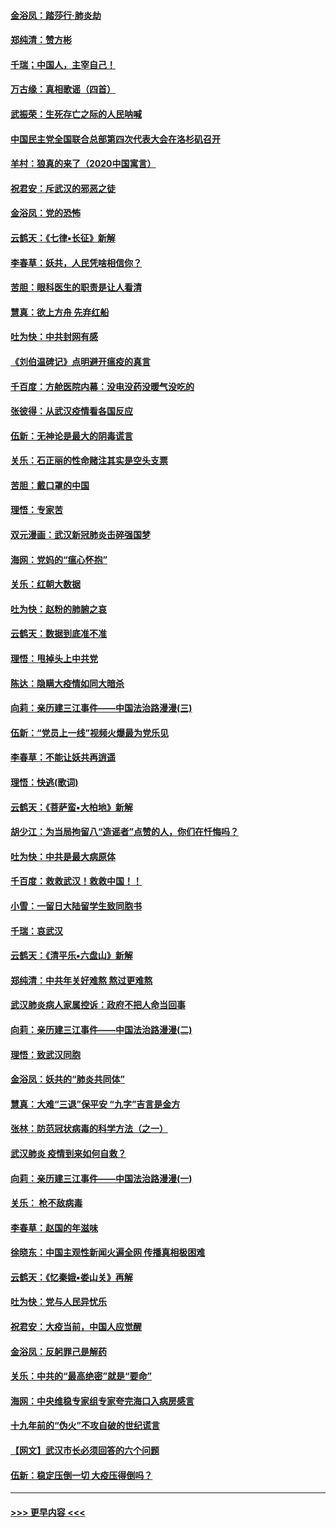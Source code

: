 #### [金浴凤：踏莎行‧肺炎劫](../pages/nsc993/n11858227.md?t=02102231) 
#### [郑纯清：赞方彬](../pages/nsc993/n11856803.md?t=02102231) 
#### [千瑞；中国人，主宰自己！](../pages/nsc993/n11856793.md?t=02102231) 
#### [万古缘：真相歌谣（四首）](../pages/nsc993/n11856263.md?t=02102231) 
#### [武振荣：生死存亡之际的人民呐喊](../pages/nsc993/n11856256.md?t=02102231) 
#### [中国民主党全国联合总部第四次代表大会在洛杉矶召开](../pages/nsc993/n11856344.md?t=02102231) 
#### [羊村：狼真的来了（2020中国寓言）](../pages/nsc993/n11856229.md?t=02102231) 
#### [祝君安：斥武汉的邪恶之徒](../pages/nsc993/n11855861.md?t=02102231) 
#### [金浴凤：党的恐怖](../pages/nsc993/n11855849.md?t=02102231) 
#### [云鹤天：《七律▪长征》新解](../pages/nsc993/n11855479.md?t=02102231) 
#### [李春草：妖共，人民凭啥相信你？](../pages/nsc993/n11855196.md?t=02102231) 
#### [苦胆：眼科医生的职责是让人看清](../pages/nsc993/n11853840.md?t=02102231) 
#### [慧真：欲上方舟 先弃红船](../pages/nsc993/n11853483.md?t=02102231) 
#### [吐为快：中共封网有感](../pages/nsc993/n11852575.md?t=02102231) 
#### [《刘伯温碑记》点明避开瘟疫的真言](../pages/nsc993/n11852128.md?t=02102231) 
#### [千百度：方舱医院内幕：没电没药没暖气没吃的](../pages/nsc993/n11850211.md?t=02102231) 
#### [张彼得：从武汉疫情看各国反应](../pages/nsc993/n11850102.md?t=02102231) 
#### [伍新：无神论是最大的阴毒谎言](../pages/nsc993/n11846129.md?t=02102231) 
#### [关乐：石正丽的性命赌注其实是空头支票](../pages/nsc993/n11846109.md?t=02102231) 
#### [苦胆：戴口罩的中国](../pages/nsc993/n11845576.md?t=02102231) 
#### [理悟：专家苦](../pages/nsc993/n11845564.md?t=02102231) 
#### [双元漫画：武汉新冠肺炎击碎强国梦](../pages/nsc993/n11843320.md?t=02102231) 
#### [海网：党妈的“瘟心怀抱”](../pages/nsc993/n11840740.md?t=02102231) 
#### [关乐：红朝大数据](../pages/nsc993/n11840675.md?t=02102231) 
#### [吐为快：赵粉的肺腑之哀](../pages/nsc993/n11840618.md?t=02102231) 
#### [云鹤天：数据到底准不准](../pages/nsc993/n11840325.md?t=02102231) 
#### [理悟：甩掉头上中共党](../pages/nsc993/n11838826.md?t=02102231) 
#### [陈达：隐瞒大疫情如同大暗杀](../pages/nsc993/n11838771.md?t=02102231) 
#### [向莉：亲历建三江事件——中国法治路漫漫(三)](../pages/nsc993/n11831825.md?t=02102231) 
#### [伍新：“党员上一线”视频火爆最为党乐见](../pages/nsc993/n11838200.md?t=02102231) 
#### [李春草：不能让妖共再逍遥](../pages/nsc993/n11838102.md?t=02102231) 
#### [理悟：快逃(歌词)](../pages/nsc993/n11838083.md?t=02102231) 
#### [云鹤天：《菩萨蛮▪大柏地》新解](../pages/nsc993/n11838059.md?t=02102231) 
#### [胡少江：为当局拘留八“造谣者”点赞的人，你们在忏悔吗？](../pages/nsc993/n11836801.md?t=02102231) 
#### [吐为快：中共是最大病原体](../pages/nsc993/n11836748.md?t=02102231) 
#### [千百度：救救武汉！救救中国！！](../pages/nsc993/n11836145.md?t=02102231) 
#### [小雪：一留日大陆留学生致同胞书](../pages/nsc993/n11834624.md?t=02102231) 
#### [千瑞：哀武汉](../pages/nsc993/n11833647.md?t=02102231) 
#### [云鹤天：《清平乐▪六盘山》新解](../pages/nsc993/n11833611.md?t=02102231) 
#### [郑纯清：中共年关好难熬 熬过更难熬](../pages/nsc993/n11833489.md?t=02102231) 
#### [武汉肺炎病人家属控诉：政府不把人命当回事](../pages/nsc993/n11833205.md?t=02102231) 
#### [向莉：亲历建三江事件——中国法治路漫漫(二)](../pages/nsc993/n11829102.md?t=02102231) 
#### [理悟：致武汉同胞](../pages/nsc993/n11831522.md?t=02102231) 
#### [金浴凤：妖共的“肺炎共同体”](../pages/nsc993/n11829448.md?t=02102231) 
#### [慧真：大难“三退”保平安 “九字”吉言是金方](../pages/nsc993/n11829501.md?t=02102231) 
#### [张林：防范冠状病毒的科学方法（之一）](../pages/nsc993/n11828618.md?t=02102231) 
#### [武汉肺炎 疫情到来如何自救？](../pages/nsc993/n11827632.md?t=02102231) 
#### [向莉：亲历建三江事件——中国法治路漫漫(一)](../pages/nsc993/n11827190.md?t=02102231) 
#### [关乐： 枪不敌病毒](../pages/nsc993/n11826746.md?t=02102231) 
#### [李春草：赵国的年滋味](../pages/nsc993/n11826321.md?t=02102231) 
#### [徐晓东：中国主观性新闻火遍全网 传播真相极困难](../pages/nsc993/n11826508.md?t=02102231) 
#### [云鹤天：《忆秦娥▪娄山关》再解](../pages/nsc993/n11824682.md?t=02102231) 
#### [吐为快：党与人民异忧乐](../pages/nsc993/n11824660.md?t=02102231) 
#### [祝君安：大疫当前，中国人应觉醒](../pages/nsc993/n11821946.md?t=02102231) 
#### [金浴凤：反躬罪己是解药](../pages/nsc993/n11820280.md?t=02102231) 
#### [关乐：中共的“最高绝密”就是“要命”](../pages/nsc993/n11816946.md?t=02102231) 
#### [海网：中央维稳专家组专家夸完海口入病房感言](../pages/nsc993/n11815138.md?t=02102231) 
#### [十九年前的“伪火”不攻自破的世纪谎言](../pages/nsc993/n11813238.md?t=02102231) 
#### [【网文】武汉市长必须回答的六个问题](../pages/nsc993/n11813848.md?t=02102231) 
#### [伍新：稳定压倒一切 大疫压得倒吗？](../pages/nsc993/n11812634.md?t=02102231) 

----
#### [ >>> 更早内容 <<< ](../indexes/nsc993-earlier.md)
